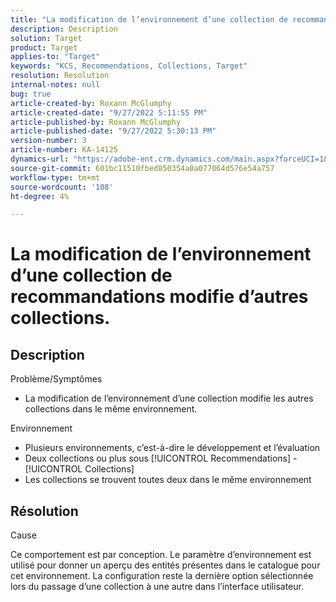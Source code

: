 ```yaml
---
title: "La modification de l’environnement d’une collection de recommandations modifie d’autres collections"
description: Description
solution: Target
product: Target
applies-to: "Target"
keywords: "KCS, Recommendations, Collections, Target"
resolution: Resolution
internal-notes: null
bug: true
article-created-by: Roxann McGlumphy
article-created-date: "9/27/2022 5:11:55 PM"
article-published-by: Roxann McGlumphy
article-published-date: "9/27/2022 5:30:13 PM"
version-number: 3
article-number: KA-14125
dynamics-url: "https://adobe-ent.crm.dynamics.com/main.aspx?forceUCI=1&pagetype=entityrecord&etn=knowledgearticle&id=0196a277-873e-ed11-9db1-00224808613b"
source-git-commit: 601bc11510fbed850354a0a077064d576e54a757
workflow-type: tm+mt
source-wordcount: '108'
ht-degree: 4%

---
```


# La modification de l’environnement d’une collection de recommandations modifie d’autres collections.

## Description

Problème/Symptômes<br>
- La modification de l’environnement d’une collection modifie les autres collections dans le même environnement.



Environnement
- Plusieurs environnements, c’est-à-dire le développement et l’évaluation
- Deux collections ou plus sous [!UICONTROL Recommendations] - [!UICONTROL Collections]
- Les collections se trouvent toutes deux dans le même environnement



## Résolution


Cause

Ce comportement est par conception. Le paramètre d’environnement est utilisé pour donner un aperçu des entités présentes dans le catalogue pour cet environnement. La configuration reste la dernière option sélectionnée lors du passage d’une collection à une autre dans l’interface utilisateur.

